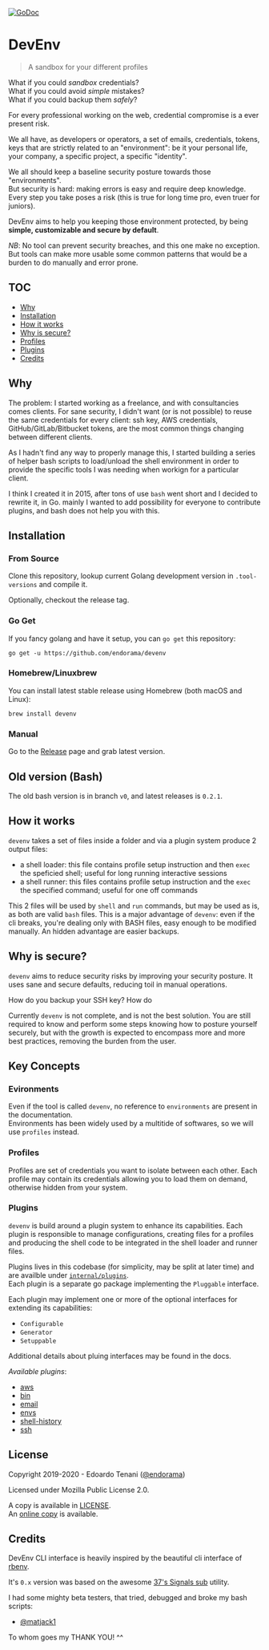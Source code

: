 [![GoDoc](https://godoc.org/github.com/endorama/devenv?status.svg)](https://godoc.org/github.com/endorama/devenv)

# DevEnv

> A sandbox for your different profiles

What if you could *sandbox* credentials?  
What if you could avoid *simple* mistakes?  
What if you could backup them *safely*?  

For every professional working on the web, credential compromise is a ever present risk.

We all have, as developers or operators, a set of emails, credentials, tokens, keys 
that are strictly related to an "environment": be it your personal life, your company,
a specific project, a specific "identity".

We all should keep a baseline security posture towards those "environments".  
But security is hard: making errors is easy and require deep knowledge. Every 
step you take poses a risk (this is true for long time pro, even truer for juniors).

DevEnv aims to help you keeping those environment protected, by being **simple, customizable and 
secure by default**.

*NB*: No tool can prevent security breaches, and this one make no exception. But
tools can make more usable some common patterns that would be a burden to do manually
and error prone.

## **TOC**

* [Why](#why)
* [Installation](#installation)
* [How it works](#how-it-workds)
* [Why is secure?](#why-is-secure)
* [Profiles](#profiles)
* [Plugins](#plugins)
* [Credits](#credits)

## Why

The problem: I started working as a freelance, and with consultancies comes clients.
For sane security, I didn't want (or is not possible) to reuse the same credentials
for every client: ssh key, AWS credentials, GitHub/GitLab/Bitbucket tokens,
are the most common things changing between different clients.

As I hadn't find any way to properly manage this, I started building a series
of helper bash scripts to load/unload the shell environment in order to provide
the specific tools I was needing when workign for a particular client.

I think I created it in 2015, after tons of use `bash` went short and I decided to 
rewrite it, in Go. mainly I wanted to add possibility for everyone to contribute
plugins, and bash does not help you with this.

## Installation

### From Source

Clone this repository, lookup current Golang development version in `.tool-versions`
and compile it.

Optionally, checkout the release tag.

### Go Get

If you fancy golang and have it setup, you can `go get` this repository:

```
go get -u https://github.com/endorama/devenv
```

### Homebrew/Linuxbrew

You can install latest stable release using Homebrew (both macOS and Linux):

```
brew install devenv
```

### Manual

Go to the [Release](https://github.com/endorama/devenv/releases) page and grab latest version.

## Old version (Bash)

The old bash version is in branch `v0`, and latest releases is `0.2.1`.

## How it works

`devenv` takes a set of files inside a folder and via a plugin system produce 2 output files:
- a shell loader: this file contains profile setup instruction and then `exec` the speficied
  shell; useful for long running interactive sessions
- a shell runner: this files contains profile setup instruction and the `exec` the specified
  command; useful for one off commands

This 2 files will be used by `shell` and `run` commands, but may be used as is, as both are valid
`bash` files. This is a major advantage of `devenv`: even if the cli breaks, you're dealing only with
BASH files, easy enough to be modified manually. An hidden advantage are easier backups.

## Why is secure?

`devenv` aims to reduce security risks by improving your security posture. It uses sane and secure 
defaults, reducing toil in manual operations.

How do you backup your SSH key? How do 

Currently `devenv` is not complete, and is not the best solution. You are still required to know and
perform some steps knowing how to posture yourself securely, but with the growth is expected to 
encompass more and more best practices, removing the burden from the user.

## Key Concepts

### Evironments

Even if the tool is called `devenv`, no reference to `environments` are present in the documentation.  
Environments has been widely used by a multitide of softwares, so we will use `profiles` instead.

### Profiles

Profiles are set of credentials you want to isolate between each other. Each profile may contain
its credentials allowing you to load them on demand, otherwise hidden from your system.

### Plugins

`devenv` is build around a plugin system to enhance its capabilities. Each plugin is responsible
to manage configurations, creating files for a profiles and producing the shell code to be 
integrated in the shell loader and runner files.

Plugins lives in this codebase (for simplicity, may be split at later time) and are availble under
[`internal/plugins`](https://github.com/endorama/devenv/tree/master/internal/plugins).  
Each plugin is a separate go package implementing the `Pluggable` interface.

Each plugin may implement one or more of the optional interfaces for extending its capabilities:

- `Configurable`
- `Generator`
- `Setuppable`

Additional details about pluing interfaces may be found in the docs.

*Available plugins*:

-	[aws](https://github.com/endorama/devenv/blob/master/internal/plugins/aws.go)
- [bin](https://github.com/endorama/devenv/blob/master/internal/plugins/bin.go)
- [email](https://github.com/endorama/devenv/blob/master/internal/plugins/email.go)
- [envs](https://github.com/endorama/devenv/blob/master/internal/plugins/envs.go)
- [shell-history](https://github.com/endorama/devenv/blob/master/internal/plugins/shell-history.go)
- [ssh](https://github.com/endorama/devenv/blob/master/internal/plugins/ssh.go)

## License

Copyright 2019-2020 - Edoardo Tenani ([@endorama][github])

Licensed under Mozilla Public License 2.0.

A copy is available in [LICENSE](./LICENSE).  
An [online copy](https://choosealicense.com/licenses/mpl-2.0/) is available.

## Credits

DevEnv CLI interface is heavily inspired by the beautiful cli interface of [rbenv][rbenv].

It's `0.x` version was based on the awesome [37's Signals sub][sub] utility.

I had some mighty beta testers, that tried, debugged and broke my bash scripts:
- [@matjack1](https://github.com/matjack1)

To whom goes my THANK YOU! ^^


[rbenv]: https://github.com/rbenv/rbenv
[sub]: https://github.com/basecamp/sub
[github]:  https://github.com/endorama

